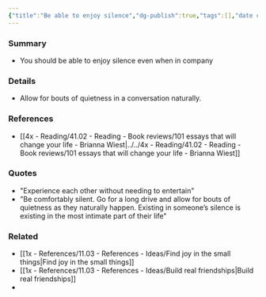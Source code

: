 ```yaml
---
{"title":"Be able to enjoy silence","dg-publish":true,"tags":[],"date created":"Sunday, November 13th 2022, 10:03:00 pm","date modified":"Sunday, November 13th 2022, 10:03:11 pm","permalink":"/1x-references/11-03-references-ideas/be-able-to-enjoy-silence/","dgHomeLink":true,"dgPassFrontmatter":true,"dgShowBacklinks":true,"dgShowLocalGraph":false,"dgShowInlineTitle":true}
---
```



### Summary
- You should be able to enjoy silence even when in company

### Details
- Allow for bouts of quietness in a conversation naturally. 

### References
- [[4x - Reading/41.02 - Reading - Book reviews/101 essays that will change your life - Brianna Wiest|../../4x - Reading/41.02 - Reading - Book reviews/101 essays that will change your life - Brianna Wiest]]

### Quotes
- "Experience each other without needing to entertain"
- "Be comfortably silent. Go for a long drive and allow for bouts of quietness as they naturally happen. Existing in someone’s silence is existing in the most intimate part of their life"

### Related
- [[1x - References/11.03 - References - Ideas/Find joy in the small things|Find joy in the small things]]
- [[1x - References/11.03 - References - Ideas/Build real friendships|Build real friendships]]
- 